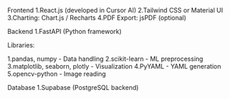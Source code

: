 Frontend
1.React.js (developed in Cursor AI)
2.Tailwind CSS or Material UI
3.Charting: Chart.js / Recharts
4.PDF Export: jsPDF (optional)

Backend
1.FastAPI (Python framework)

Libraries:

1.pandas, numpy - Data handling
2.scikit-learn - ML preprocessing
3.matplotlib, seaborn, plotly - Visualization
4.PyYAML - YAML generation
5.opencv-python - Image reading

Database
1.Supabase (PostgreSQL backend)


